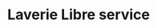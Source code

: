 ---
title: "Laverie Libre service"
url: /saint-valery-en-caux/laverie-libre-service/
shop: blanchisserie
---